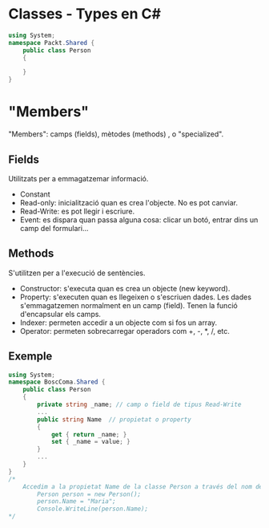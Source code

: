 # Classes - Types en C#

```csharp
using System;
namespace Packt.Shared {
    public class Person
    {

    }
}
```

# "Members"
"Members": camps (fields), mètodes (methods) , o "specialized".

## Fields
Utilitzats per a emmagatzemar informació. 

- Constant
- Read-only:  inicialització quan es crea l'objecte. No es pot canviar.
- Read-Write: es pot llegir i escriure.
- Event: es dispara quan passa alguna cosa: clicar un botó, entrar dins un camp del formulari...

## Methods
S'utilitzen per a l'execució de sentències.

- Constructor: s'executa quan es crea un objecte (new keyword).
- Property: s'executen quan es llegeixen o s'escriuen dades. Les dades s'emmagatzemen normalment en un camp (field). Tenen la funció d'encapsular els camps. 
- Indexer: permeten accedir a un objecte com si fos un array.
- Operator: permeten sobrecarregar operadors com +, -, *, /, etc.

## Exemple

```csharp
using System;
namespace BoscComa.Shared {
    public class Person
    {
        private string _name; // camp o field de tipus Read-Write
        ...
        public string Name  // propietat o property
        {
            get { return _name; }
            set { _name = value; }
        }
        ...
    }
}
/*
    Accedim a la propietat Name de la classe Person a través del nom de la propietat.
        Person person = new Person();
        person.Name = "Maria";
        Console.WriteLine(person.Name);
*/
```

